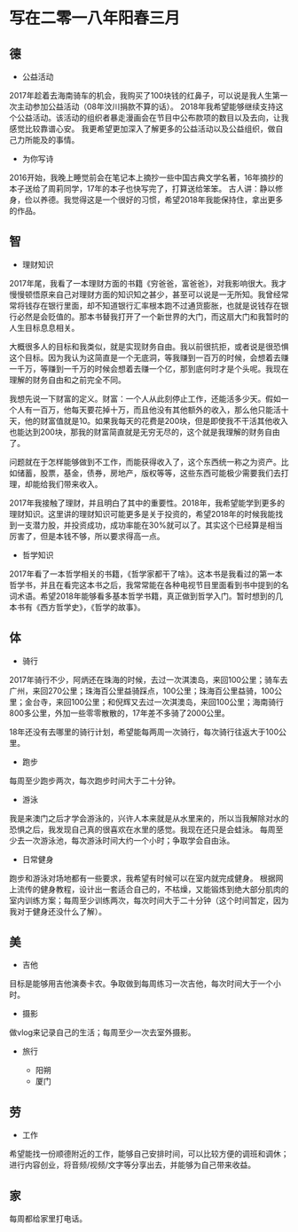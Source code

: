 # 写在二零一八年阳春三月

## 德

- 公益活动

2017年趁着去海南骑车的机会，我购买了100块钱的红鼻子，可以说是我人生第一次主动参加公益活动（08年汶川捐款不算的话）。
2018年我希望能够继续支持这个公益活动。该活动的组织者暴走漫画会在节目中公布款项的数目以及去向，让我感觉比较靠谱心安。
我更希望更加深入了解更多的公益活动以及公益组织，做自己力所能及的事情。

- 为你写诗

2016开始，我晚上睡觉前会在笔记本上摘抄一些中国古典文学名著，16年摘抄的本子送给了周莉同学，17年的本子也快写完了，打算送给笨笨。
古人讲：静以修身，俭以养德。我觉得这是一个很好的习惯，希望2018年我能保持住，拿出更多的作品。

## 智

- 理财知识

2017年尾，我看了一本理财方面的书籍《穷爸爸，富爸爸》，对我影响很大。我才慢慢顿悟原来自己对理财方面的知识知之甚少，甚至可以说是一无所知。我曾经常常将钱存在银行里面，却不知道银行汇率根本跑不过通货膨胀，也就是说钱存在银行必然是会贬值的。那本书替我打开了一个新世界的大门，而这扇大门和我暂时的人生目标息息相关。

大概很多人的目标和我类似，就是实现财务自由。我以前很抗拒，或者说是很恐惧这个目标。因为我认为这简直是一个无底洞，等我赚到一百万的时候，会想着去赚一千万，等赚到一千万的时候会想着去赚一个亿，那到底何时才是个头呢。我现在理解的财务自由和之前完全不同。

我想先说一下财富的定义。财富：一个人从此刻停止工作，还能活多少天。假如一个人有一百万，他每天要花掉十万，而且他没有其他额外的收入，那么他只能活十天，他的财富值就是10。如果我每天的花费是200块，但是即使我不干活其他收入也能达到200块，那我的财富简直就是无穷无尽的，这个就是我理解的财务自由了。

问题就在于怎样能够做到不工作，而能获得收入了，这个东西统一称之为资产。比如储蓄，股票，基金，债券，房地产，版权等等，这些东西可能极少需要我们去打理，却能给我们带来收入。

2017年我接触了理财，并且明白了其中的重要性。2018年，我希望能学到更多的理财知识。这里讲的理财知识可能更多是关于投资的，希望2018年的时候我能找到一支潜力股，并投资成功，成功率能在30%就可以了。其实这个已经算是相当厉害了，但是本钱不够，所以要求得高一点。

- 哲学知识

2017年看了一本哲学相关的书籍，《哲学家都干了啥》。这本书是我看过的第一本哲学书，并且在看完这本书之后，我常常能在各种电视节目里面看到书中提到的名词术语。希望2018年能够看多基本哲学书籍，真正做到哲学入门。暂时想到的几本书有《西方哲学史》，《哲学的故事》。

## 体

- 骑行

2017年骑行不少，阿炳还在珠海的时候，去过一次淇澳岛，来回100公里；骑车去广州，来回270公里；珠海百公里益骑踩点，100公里；珠海百公里益骑，100公里；金台寺，来回100公里；和倪辉又去过一次淇澳岛，来回100公里；海南骑行800多公里，外加一些零零散散的，17年差不多骑了2000公里。

18年还没有去哪里的骑行计划，希望能每两周一次骑行，每次骑行往返大于100公里。

- 跑步

每周至少跑步两次，每次跑步时间大于二十分钟。

- 游泳

我是来澳门之后才学会游泳的，兴许人本来就是从水里来的，所以当我解除对水的恐惧之后，我发现自己真的很喜欢在水里的感觉。我现在还只是会蛙泳。
每周至少去一次游泳池，每次游泳时间大约一个小时；争取学会自由泳。

- 日常健身

跑步和游泳对场地都有一些要求，我希望有时候可以在室内就完成健身。
根据网上流传的健身教程，设计出一套适合自己的，不枯燥，又能锻炼到绝大部分肌肉的室内训练方案；每周至少训练两次，每次时间大于二十分钟（这个时间暂定，因为我对于健身还没什么了解）。

## 美

- 吉他

目标是能够用吉他演奏卡农。争取做到每周练习一次吉他，每次时间大于一个小时。

- 摄影

做vlog来记录自己的生活；每周至少一次去室外摄影。

- 旅行

  - 阳朔
  - 厦门

## 劳

- 工作

希望能找一份顺德附近的工作，能够自己安排时间，可以比较方便的调班和调休；
进行内容创业，将音频/视频/文字等分享出去，并能够为自己带来收益。

## 家

每周都给家里打电话。